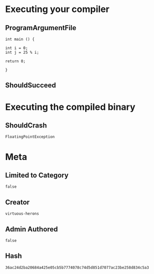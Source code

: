 # Executing your compiler

## ProgramArgumentFile

```
int main () {

int i = 0;
int j = 25 % i;

return 0;

}
```

## ShouldSucceed

# Executing the compiled binary

## ShouldCrash

```
FloatingPointException
```

# Meta

## Limited to Category

```
false
```

## Creator

```
virtuous-herons
```

## Admin Authored

```
false
```

## Hash

```
36ac24d2ba20684a425e05cb5b7774078c74d5d851d7077ac23be258d834c5a3
```
